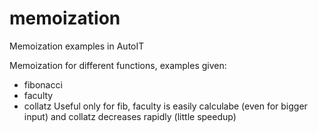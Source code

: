 # memoization
Memoization examples in AutoIT


Memoization for different functions, examples given:
   - fibonacci
   - faculty
   - collatz
   Useful only for fib, faculty is easily calculabe (even for bigger input) and collatz decreases rapidly (little speedup)
